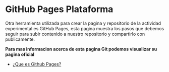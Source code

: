 # **GitHub Pages Plataforma**

Otra herramienta utilizada para crear la pagina y repositorio de la actividad experimental es GitHub Pages, esta pagina muestra los pasos que debemos seguir para subir contenido a nuestro repositorio y compartirlo con publicamente.

**Para mas informacion acerca de esta pagina Git podemos visualizar su pagina oficial**

* [¿Que es Github Pages?](https://docs.github.com/es/pages/getting-started-with-github-pages/about-github-pages) 
